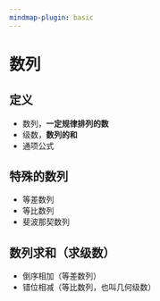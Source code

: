 ```yaml
---
mindmap-plugin: basic
---
```


# 数列

## 定义
- 数列，**一定规律排列的数**
- 级数，**数列的和**
- 通项公式

## 特殊的数列
- 等差数列
- 等比数列
- 斐波那契数列

## 数列求和（求级数）
- 倒序相加（等差数列）
- 错位相减（等比数列，也叫几何级数）